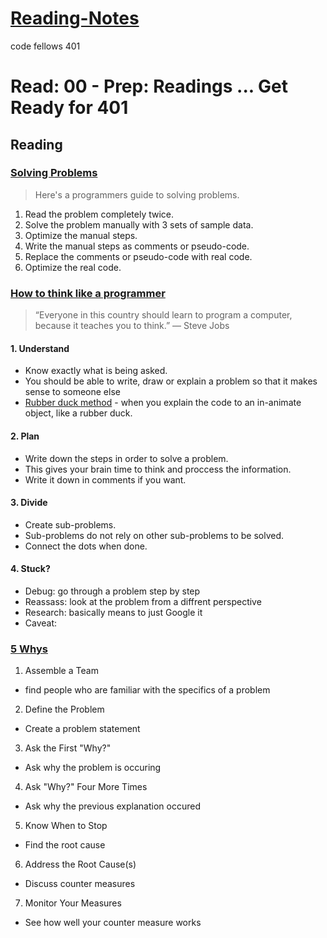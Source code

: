 # [Reading-Notes](https://alsosteve.github.io/reading-notes/)
code fellows 401

# Read: 00 - Prep: Readings ... Get Ready for 401

## Reading

### [Solving Problems](https://simpleprogrammer.com/solving-problems-breaking-it-down/)

>Here's a programmers guide to solving problems.

1. Read the problem completely twice.
2. Solve the problem manually with 3 sets of sample data.
3. Optimize the manual steps.
4. Write the manual steps as comments or pseudo-code.
5. Replace the comments or pseudo-code with real code.
6. Optimize the real code.

### [How to think like a programmer](https://www.freecodecamp.org/news/how-to-think-like-a-programmer-lessons-in-problem-solving-d1d8bf1de7d2/)

> “Everyone in this country should learn to program a computer, because it teaches you to think.” — Steve Jobs

#### 1. Understand 
- Know exactly what is being asked.
- You should be able to write, draw or explain a problem so that it makes sense to someone else
- [Rubber duck method](https://en.wikipedia.org/wiki/Rubber_duck_debugging) - when you explain the code to an in-animate object, like a rubber duck.

#### 2. Plan
- Write down the steps in order to solve a problem.
- This gives your brain time to think and proccess the information.
- Write it down in comments if you want.

#### 3. Divide
- Create sub-problems.
- Sub-problems do not rely on other sub-problems to be solved.
- Connect the dots when done.

#### 4. Stuck?
- Debug: go through a problem step by step
- Reassass: look at the problem from a diffrent perspective
- Research: basically means to just Google it
- Caveat: 

### [5 Whys](https://www.mindtools.com/pages/article/newTMC_5W.htm)

1. Assemble a Team
- find people who are familiar with the specifics of a problem

2. Define the Problem
- Create a problem statement

3. Ask the First "Why?"
- Ask why the problem is occuring

4. Ask "Why?" Four More Times
- Ask why the previous explanation occured

5. Know When to Stop
- Find the root cause

6. Address the Root Cause(s)
- Discuss counter measures

7. Monitor Your Measures
- See how well your counter measure works